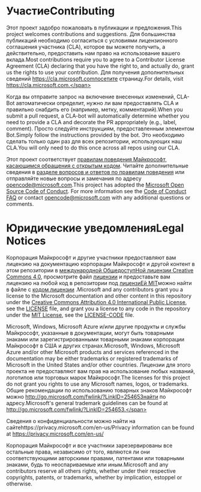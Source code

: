 # <a name="contributing"></a><span data-ttu-id="f6803-101">Участие</span><span class="sxs-lookup"><span data-stu-id="f6803-101">Contributing</span></span>

<span data-ttu-id="f6803-102">Этот проект задобро пожаловать в публикации и предложения.</span><span class="sxs-lookup"><span data-stu-id="f6803-102">This project welcomes contributions and suggestions.</span></span>  <span data-ttu-id="f6803-103">Для большинства публикаций необходимо согласиться с условиями лицензионного соглашения участника (CLA), которое вы можете получить, а действительно, предоставить нам право на использование вашего вклада.</span><span class="sxs-lookup"><span data-stu-id="f6803-103">Most contributions require you to agree to a Contributor License Agreement (CLA) declaring that you have the right to, and actually do, grant us the rights to use your contribution.</span></span> <span data-ttu-id="f6803-104">Для получения дополнительных сведений https://cla.microsoft.comпосетите страницу.</span><span class="sxs-lookup"><span data-stu-id="f6803-104">For details, visit https://cla.microsoft.com.</span></span>

<span data-ttu-id="f6803-105">Когда вы отправите запрос на включение внесенных изменений, CLA-Bot автоматически определит, нужно ли вам предоставлять CLA и правильно снабдить его (например, метку, комментарий).</span><span class="sxs-lookup"><span data-stu-id="f6803-105">When you submit a pull request, a CLA-bot will automatically determine whether you need to provide a CLA and decorate the PR appropriately (e.g., label, comment).</span></span> <span data-ttu-id="f6803-106">Просто следуйте инструкциям, предоставленным элементом Bot.</span><span class="sxs-lookup"><span data-stu-id="f6803-106">Simply follow the instructions provided by the bot.</span></span> <span data-ttu-id="f6803-107">Это необходимо сделать только один раз для всех репозитории, использующих наш CLA.</span><span class="sxs-lookup"><span data-stu-id="f6803-107">You will only need to do this once across all repos using our CLA.</span></span>

<span data-ttu-id="f6803-p103">Этот проект соответствует [правилам поведения Майкрософт, касающимся обращения с открытым кодом](https://opensource.microsoft.com/codeofconduct/). Читайте дополнительные сведения в [разделе вопросов и ответов по правилам поведения](https://opensource.microsoft.com/codeofconduct/faq/) или отправляйте новые вопросы и замечания по адресу [opencode@microsoft.com](mailto:opencode@microsoft.com).</span><span class="sxs-lookup"><span data-stu-id="f6803-p103">This project has adopted the [Microsoft Open Source Code of Conduct](https://opensource.microsoft.com/codeofconduct/). For more information see the [Code of Conduct FAQ](https://opensource.microsoft.com/codeofconduct/faq/) or contact [opencode@microsoft.com](mailto:opencode@microsoft.com) with any additional questions or comments.</span></span>

# <a name="legal-notices"></a><span data-ttu-id="f6803-110">Юридические уведомления</span><span class="sxs-lookup"><span data-stu-id="f6803-110">Legal Notices</span></span>

<span data-ttu-id="f6803-111">Корпорация Майкрософт и другие участники предоставляют вам лицензию на документацию корпорации Майкрософт и другой контент в этом репозитории в [международной ОбщедоступНой лицензии Creative Commons 4,0](https://creativecommons.org/licenses/by/4.0/legalcode), просмотрите файл [лицензии](LICENSE) и предоставьте вам лицензию на любой код в репозитории под [лицензиЕй MIT](https://opensource.org/licenses/MIT)можно найти в файле с [кодом лицензии](LICENSE-CODE) .</span><span class="sxs-lookup"><span data-stu-id="f6803-111">Microsoft and any contributors grant you a license to the Microsoft documentation and other content in this repository under the [Creative Commons Attribution 4.0 International Public License](https://creativecommons.org/licenses/by/4.0/legalcode), see the [LICENSE](LICENSE) file, and grant you a license to any code in the repository under the [MIT License](https://opensource.org/licenses/MIT), see the [LICENSE-CODE](LICENSE-CODE) file.</span></span>

<span data-ttu-id="f6803-112">Microsoft, Windows, Microsoft Azure и/или другие продукты и службы Майкрософт, указанные в документации, могут быть товарными знаками или зарегистрированными товарными знаками корпорации Майкрософт в США и других странах.</span><span class="sxs-lookup"><span data-stu-id="f6803-112">Microsoft, Windows, Microsoft Azure and/or other Microsoft products and services referenced in the documentation may be either trademarks or registered trademarks of Microsoft in the United States and/or other countries.</span></span>
<span data-ttu-id="f6803-113">Лицензии для этого проекта не предоставляют вам прав на использование любых названий, логотипов или торговых марок Майкрософт.</span><span class="sxs-lookup"><span data-stu-id="f6803-113">The licenses for this project do not grant you rights to use any Microsoft names, logos, or trademarks.</span></span>
<span data-ttu-id="f6803-114">Общие рекомендации по использованию товарных знаков Майкрософт можно http://go.microsoft.com/fwlink/?LinkID=254653найти по адресу.</span><span class="sxs-lookup"><span data-stu-id="f6803-114">Microsoft's general trademark guidelines can be found at http://go.microsoft.com/fwlink/?LinkID=254653.</span></span>

<span data-ttu-id="f6803-115">Сведения о конфиденциальности можно найти на сайтеhttps://privacy.microsoft.com/en-us/</span><span class="sxs-lookup"><span data-stu-id="f6803-115">Privacy information can be found at https://privacy.microsoft.com/en-us/</span></span>

<span data-ttu-id="f6803-116">Корпорация Майкрософт и все участники зарезервированы все остальные права, независимо от того, являются ли они соответствующими авторскими правами, патентами или товарными знаками, будь то неоспариваемые или иным.</span><span class="sxs-lookup"><span data-stu-id="f6803-116">Microsoft and any contributors reserve all others rights, whether under their respective copyrights, patents, or trademarks, whether by implication, estoppel or otherwise.</span></span>

